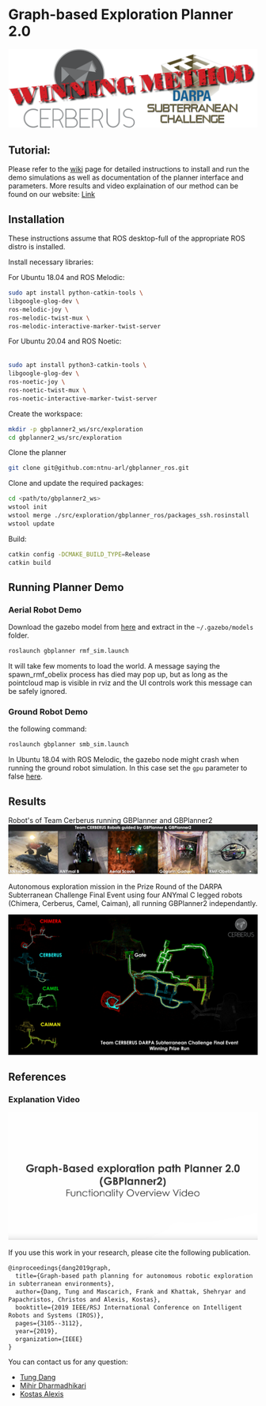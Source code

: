 # Graph-based Exploration Planner 2.0
![swag](img/cerberus_subt_winners.png)

## Tutorial:
Please refer to the [wiki](https://github.com/ntnu-arl/gbplanner_ros/wiki) page for detailed instructions to install and run the demo simulations as well as documentation of the planner interface and parameters.
More results and video explaination of our method can be found on our website: [Link](https://www.autonomousrobotslab.com/exploration-planning.html)

## Installation
These instructions assume that ROS desktop-full of the appropriate ROS distro is installed.

Install necessary libraries:

For Ubuntu 18.04 and ROS Melodic:
```bash
sudo apt install python-catkin-tools \
libgoogle-glog-dev \
ros-melodic-joy \
ros-melodic-twist-mux \
ros-melodic-interactive-marker-twist-server
```
For Ubuntu 20.04 and ROS Noetic:
```bash

sudo apt install python3-catkin-tools \
libgoogle-glog-dev \
ros-noetic-joy \
ros-noetic-twist-mux \
ros-noetic-interactive-marker-twist-server
```


Create the workspace:
```bash
mkdir -p gbplanner2_ws/src/exploration
cd gbplanner2_ws/src/exploration
```
Clone the planner
```bash
git clone git@github.com:ntnu-arl/gbplanner_ros.git
```

Clone and update the required packages:
```bash
cd <path/to/gbplanner2_ws>
wstool init
wstool merge ./src/exploration/gbplanner_ros/packages_ssh.rosinstall
wstool update
```

Build:
```bash
catkin config -DCMAKE_BUILD_TYPE=Release
catkin build
```

## Running Planner Demo 
### Aerial Robot Demo
Download the gazebo model from [here](https://drive.google.com/file/d/1Mx_JKNyx2MEwn56LM5KyP8Z3FM-4I6OS/view?usp=sharing) and extract in the `~/.gazebo/models` folder.
```bash
roslaunch gbplanner rmf_sim.launch
```
It will take few moments to load the world. A message saying the spawn_rmf_obelix process has died may pop up, but as long as the pointcloud map is visible in rviz and the UI controls work this message can be safely ignored.

### Ground Robot Demo
the following command:
```bash
roslaunch gbplanner smb_sim.launch
```
In Ubuntu 18.04 with ROS Melodic, the gazebo node might crash when running the ground robot simulation. In this case set the `gpu` parameter to false [here](https://github.com/ntnu-arl/smb_simulator/blob/6ed9d738ffd045d666311a8ba266570f58dca438/smb_description/urdf/sensor_head.urdf.xacro#L20).

## Results

Robot's of Team Cerberus running GBPlanner and GBPlanner2  
![gbplanner_robots](img/gbplanner_robots.png)

Autonomous exploration mission in the Prize Round of the DARPA Subterranean Challenge Final Event using four ANYmal C legged robots (Chimera, Cerberus, Camel, Caiman), all running GBPlanner2 independantly.

![final_circuit_all_robots](img/cerberus_final_run_compiled_hd.png)

## References

### Explanation Video
[![gbplanner_video](img/gbp2_vid.png)](https://www.youtube.com/watch?v=bTqFp1aODqU&list=PLu70ME0whad9Z4epZQ9VBYagKpyMyhZZ1&index=4)

If you use this work in your research, please cite the following publication.
```
@inproceedings{dang2019graph,
  title={Graph-based path planning for autonomous robotic exploration in subterranean environments},
  author={Dang, Tung and Mascarich, Frank and Khattak, Shehryar and Papachristos, Christos and Alexis, Kostas},
  booktitle={2019 IEEE/RSJ International Conference on Intelligent Robots and Systems (IROS)},
  pages={3105--3112},
  year={2019},
  organization={IEEE}
}
```

You can contact us for any question:
* [Tung Dang](mailto:tung.dang@nevada.unr.edu)
* [Mihir Dharmadhikari](mailto:mdharmadhikari@nevada.unr.edu)
* [Kostas Alexis](mailto:konstantinos.alexis@ntnu.no)
